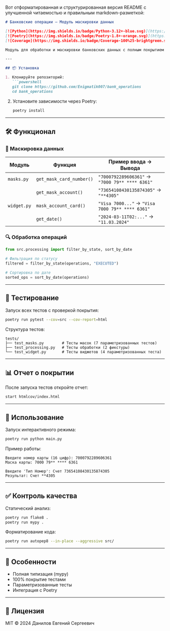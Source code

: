 Вот отформатированная и структурированная версия README с улучшенной читаемостью и правильным markdown-разметкой:

```markdown
# Банковские операции — Модуль маскировки данных

[![Python](https://img.shields.io/badge/Python-3.12+-blue.svg)](https://python.org)  
[![Poetry](https://img.shields.io/badge/Poetry-1.8+-orange.svg)](https://python-poetry.org)  
[![Coverage](https://img.shields.io/badge/Coverage-100%25-brightgreen.svg)](#)

Модуль для обработки и маскировки банковских данных с полным покрытием тестами.

---

## 📦 Установка

1. Клонируйте репозиторий:
   ```powershell
   git clone https://github.com/Enigmatik007/bank_operations
   cd bank_operations
   ```
2. Установите зависимости через Poetry:
   ```bash
   poetry install
   ```

---

## 🛠️ Функционал

### 🔐 Маскировка данных

| Модуль      | Функция                | Пример ввода → Вывода               |
|-------------|------------------------|-----------------------------------|
| `masks.py`  | `get_mask_card_number()` | `"7000792289606361"` → `"7000 79** **** 6361"` |
|             | `get_mask_account()`     | `"73654108430135874305"` → `"**4305"`          |
| `widget.py` | `mask_account_card()`    | `"Visa 7000..."` → `"Visa 7000 79** **** 6361"` |
|             | `get_date()`             | `"2024-03-11T02:..."` → `"11.03.2024"`          |

### 🔍 Обработка операций

```python
from src.processing import filter_by_state, sort_by_date

# Фильтрация по статусу
filtered = filter_by_state(operations, "EXECUTED")

# Сортировка по дате
sorted_ops = sort_by_date(operations)
```

---

## 🧪 Тестирование

Запуск всех тестов с проверкой покрытия:

```bash
poetry run pytest --cov=src --cov-report=html
```

Структура тестов:

```
tests/
├── test_masks.py        # Тесты масок (7 параметризованных тестов)
├── test_processing.py   # Тесты обработки (2 фикстуры)
└── test_widget.py       # Тесты виджетов (4 параметризованных теста)
```

---

## 📊 Отчет о покрытии

После запуска тестов откройте отчет:

```bash
start htmlcov/index.html
```

---

## 🚀 Использование

Запуск интерактивного режима:

```bash
poetry run python main.py
```

Пример работы:

```
Введите номер карты (16 цифр): 7000792289606361
Маска карты: 7000 79** **** 6361

Введите 'Тип Номер': Счет 73654108430135874305
Результат: Счет **4305
```

---

## ✅ Контроль качества

Статический анализ:

```bash
poetry run flake8 .
poetry run mypy .
```

Форматирование кода:

```bash
poetry run autopep8 --in-place --aggressive src/
```

---

## 📌 Особенности

- Полная типизация (mypy)
- 100% покрытие тестами
- Параметризованные тесты
- Интеграция с Poetry

---

## 📝 Лицензия

MIT © 2024 Данилов Евгений Сергеевич
```

